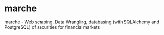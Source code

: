 # marche
marche - Web scraping, Data Wrangling, databasing (with SQLAlchemy and PostgreSQL) of securities for financial markets
